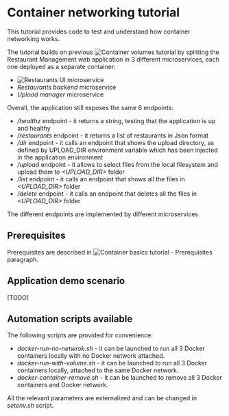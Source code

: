 # Container networking tutorial
This tutorial provides code to test and understand how container networking works.

The tutorial builds on previous ![Container volumes tutorial](https://github.com/robipozzi/container-kubernetes-tutorials/tree/master/3-container_volumes) by splitting the Restaurant Management web application in 3 different microservices, each one deployed as a separate container:
* ![*Restaurants UI*](https://github.com/robipozzi/container-kubernetes-tutorials/tree/master/4-container_network/rpozzi-restaurants-ui) microservice 
* *Restaurants backend* microservice
* *Upload manager* microservice

Overall, the application still exposes the same 6 endpoints:
* */healthz* endpoint - it returns a string, testing that the application is up and healthy
* */restaurants* endpoint - it returns a list of restaurants in Json format
* */dir* endpoint - it calls an endpoint that shows the upload directory, as defined by UPLOAD_DIR environment variable which has been injected in the application environment
* */upload* endpoint - it allows to select files from the local filesystem and upload them to *<UPLOAD_DIR>* folder
* */list* endpoint - it calls an endpoint that shows all the files in *<UPLOAD_DIR>* folder
* */delete* endpoint - it calls an endpoint that deletes all the files in *<UPLOAD_DIR>* folder

The different endpoints are implemented by different microservices 

## Prerequisites
Prerequisites are described in ![Container basics tutorial - Prerequisites](https://github.com/robipozzi/container-kubernetes-tutorials/tree/master/1-container_basics#Prerequisites) paragraph.

## Application demo scenario
[TODO]

## Automation scripts available
The following scripts are provided for convenience:
* *docker-run-no-netwrok.sh* - it can be launched to run all 3 Docker containers locally with no Docker network attached.
* *docker-run-with-volume.sh* - it can be launched to run all 3 Docker containers locally, attached to the same Docker network.
* *docker-container-remove.sh* - it can be launched to remove all 3 Docker containers and Docker network.

All the relevant parameters are externalized and can be changed in *setenv.sh* script.